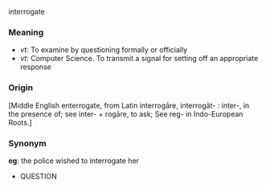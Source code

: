 interrogate
### Meaning
+ _vt_: To examine by questioning formally or officially
+ _vt_: Computer Science. To transmit a signal for setting off an appropriate response

### Origin

[Middle English enterrogate, from Latin interrogāre, interrogāt- : inter-, in the presence of; see inter- + rogāre, to ask; See reg- in Indo-European Roots.]

### Synonym

__eg__: the police wished to interrogate her

+ QUESTION


